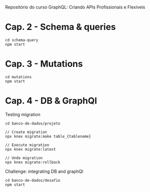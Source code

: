 Repositório do curso GraphQL: Criando APIs Profissionais e Flexíveis

# Cap. 2 - Schema & queries
```
cd schema-query
npm start
```
# Cap. 3 - Mutations
```
cd mutations
npm start
```

# Cap. 4 - DB & GraphQl
Testing migration
```
cd banco-de-dados/projeto

// Create migration
npx knex migrate:make table_{tablename}

// Execute migration
npx knex migrate:latest

// Undo migration
npx knex migrate:rollback
```

Challenge: integrating DB and graphQl
```
cd banco-de-dados/desafio
npm start
```
